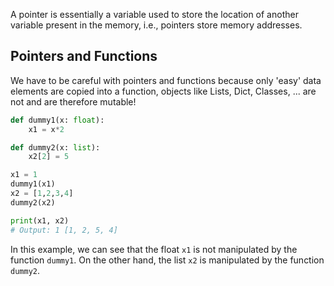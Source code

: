A pointer is essentially a variable used to store the location of another variable present in the memory, i.e., pointers store memory addresses.
## Pointers and Functions
We have to be careful with pointers and functions because only 'easy' data elements are copied into a function, objects like Lists, Dict, Classes, ... are not and are therefore mutable!

``` Python
def dummy1(x: float):
    x1 = x*2

def dummy2(x: list):
    x2[2] = 5

x1 = 1
dummy1(x1)
x2 = [1,2,3,4]
dummy2(x2)

print(x1, x2)
# Output: 1 [1, 2, 5, 4]
```

In this example, we can see that the float `x1` is not manipulated by the function `dummy1`. On the other hand, the list `x2` is manipulated by the function `dummy2`.
